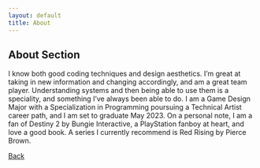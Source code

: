 ```yaml
---
layout: default
title: About
---
```


## About Section

<head>
I know both good coding techniques and design aesthetics. I’m great at taking in new information and changing accordingly, and am a great team player. Understanding systems and then being able to use them is a speciality, and something I’ve always been able to do. 
</head>

<head>
I am a Game Design Major with a Specialization in Programming poursuing a Technical Artist career path, and I am set to graduate May 2023. 
</head>

<head>
On a personal note, I am a fan of Destiny 2 by Bungie Interactive, a PlayStation fanboy at heart, and love a good book. A series I currently recommend is Red Rising by Pierce Brown.
</head>

[Back](./)
